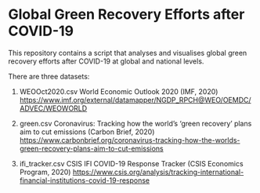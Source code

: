 # Global Green Recovery Efforts after COVID-19

This repository contains a script that analyses and visualises global green recovery efforts after COVID-19 at global and national levels.

There are three datasets:
 1. WEOOct2020.csv
 World Economic Outlook 2020 (IMF, 2020)
 https://www.imf.org/external/datamapper/NGDP_RPCH@WEO/OEMDC/ADVEC/WEOWORLD
 
 2. green.csv
Coronavirus: Tracking how the world’s ‘green recovery’ plans aim to cut emissions (Carbon Brief, 2020)
https://www.carbonbrief.org/coronavirus-tracking-how-the-worlds-green-recovery-plans-aim-to-cut-emissions

3. ifi_tracker.csv
CSIS IFI COVID-19 Response Tracker (CSIS Economics Program, 2020)
https://www.csis.org/analysis/tracking-international-financial-institutions-covid-19-response

